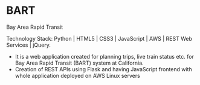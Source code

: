 # BART
Bay Area Rapid Transit

Technology Stack: Python | HTML5 | CSS3 | JavaScript | AWS | REST Web Services | jQuery.

* It is a web application created for planning trips, live train status etc. for Bay Area Rapid Transit (BART) system at California.
* Creation of REST APIs using Flask and having JavaScript frontend with whole application deployed on AWS Linux servers
